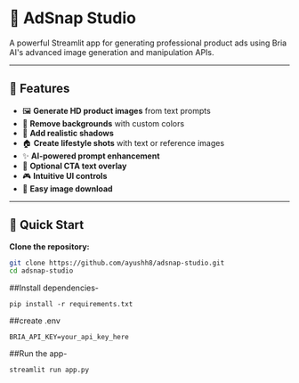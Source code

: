 # 🎨 AdSnap Studio

A powerful Streamlit app for generating professional product ads using Bria AI's advanced image generation and manipulation APIs.

---

## 🌟 Features

- 🖼️ **Generate HD product images** from text prompts  
- 🎯 **Remove backgrounds** with custom colors  
- 🌅 **Add realistic shadows**  
- 🏠 **Create lifestyle shots** with text or reference images  
- ✨ **AI-powered prompt enhancement**  
- 📝 **Optional CTA text overlay**  
- 🎮 **Intuitive UI controls**  
- 💾 **Easy image download**  

---

## 🚀 Quick Start

**Clone the repository:**

```bash
git clone https://github.com/ayushh8/adsnap-studio.git
cd adsnap-studio
```
##Install dependencies-
 
```
pip install -r requirements.txt
```
##create .env
```
BRIA_API_KEY=your_api_key_here
```
##Run the app-
```
streamlit run app.py
```
